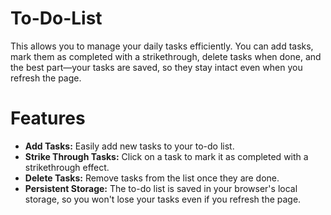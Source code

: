 # To-Do-List
This allows you to manage your daily tasks efficiently. You can add tasks, mark them as completed with a strikethrough, delete tasks when done, and the best part—your tasks are saved, so they stay intact even when you refresh the page.

# Features
- **Add Tasks:** Easily add new tasks to your to-do list.
- **Strike Through Tasks:** Click on a task to mark it as completed with a strikethrough effect.
- **Delete Tasks:** Remove tasks from the list once they are done.
- **Persistent Storage:** The to-do list is saved in your browser's local storage, so you won't lose your tasks even if you refresh the page.
